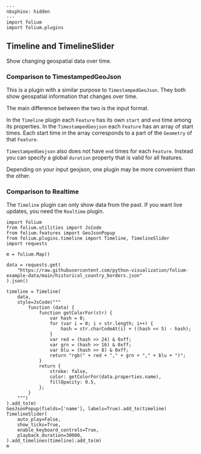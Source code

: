 ```{code-cell} ipython3
---
nbsphinx: hidden
---
import folium
import folium.plugins
```

##  Timeline and TimelineSlider
Show changing geospatial data over time.

### Comparison to TimestampedGeoJson
This is a plugin with a similar purpose to `TimestampedGeoJson`. They both
show geospatial information that changes over time.

The main difference between the two is the input format.

In the `Timeline` plugin each `Feature` has its own `start` and `end` time among its properties.
In the `TimestampedGeojson` each `Feature` has an array of start times. Each start time in
the array corresponds to a part of the `Geometry` of that `Feature`.

`TimestampedGeojson` also does not have `end` times for each `Feature`. Instead you can
specify a global `duration` property that is valid for all features.

Depending on your input geojson, one plugin may be more convenient than the other.

### Comparison to Realtime
The `Timeline` plugin can only show data from the past. If you want live updates,
you need the `Realtime` plugin.

```{code-cell} ipython3
import folium
from folium.utilities import JsCode
from folium.features import GeoJsonPopup
from folium.plugins.timeline import Timeline, TimelineSlider
import requests

m = folium.Map()

data = requests.get(
    "https://raw.githubusercontent.com/python-visualization/folium-example-data/main/historical_country_borders.json"
).json()

timeline = Timeline(
    data,
    style=JsCode("""
        function (data) {
            function getColorFor(str) {
                var hash = 0;
                for (var i = 0; i < str.length; i++) {
                    hash = str.charCodeAt(i) + ((hash << 5) - hash);
                }
                var red = (hash >> 24) & 0xff;
                var grn = (hash >> 16) & 0xff;
                var blu = (hash >> 8) & 0xff;
                return "rgb(" + red + "," + grn + "," + blu + ")";
            }
            return {
                stroke: false,
                color: getColorFor(data.properties.name),
                fillOpacity: 0.5,
            };
        }
    """)
).add_to(m)
GeoJsonPopup(fields=['name'], labels=True).add_to(timeline)
TimelineSlider(
    auto_play=False,
    show_ticks=True,
    enable_keyboard_controls=True,
    playback_duration=30000,
).add_timelines(timeline).add_to(m)
m
```
